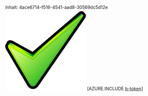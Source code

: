 Inhalt: 4ace6714-f516-4541-aad8-30569dc5d12e![Bild](ac3d8976-c0e6-4d0d-a7b4-2107b931d80a.png)
[AZURE.INCLUDE [b-token](9bca4028-9175-4035-8455-78a8e1596d8a.md)]
